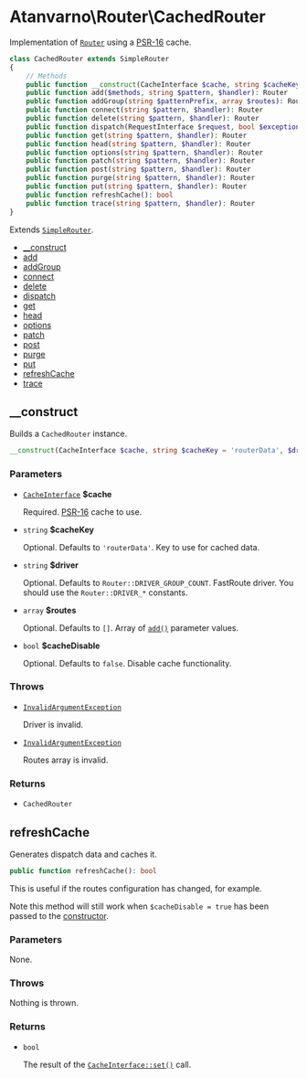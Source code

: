 # Atanvarno\Router\CachedRouter
Implementation of [`Router`](Router.md) using a [PSR-16](http://www.php-fig.org/psr/psr-16/) cache.
```php
class CachedRouter extends SimpleRouter
{
    // Methods
    public function __construct(CacheInterface $cache, string $cacheKey = 'routerData', $driver = Router::DRIVER_GROUP_COUNT, array $routes = [], bool $cacheDisable = false)
    public function add($methods, string $pattern, $handler): Router
    public function addGroup(string $patternPrefix, array $routes): Router
    public function connect(string $pattern, $handler): Router
    public function delete(string $pattern, $handler): Router
    public function dispatch(RequestInterface $request, bool $exceptions = false): array
    public function get(string $pattern, $handler): Router
    public function head(string $pattern, $handler): Router
    public function options(string $pattern, $handler): Router
    public function patch(string $pattern, $handler): Router
    public function post(string $pattern, $handler): Router
    public function purge(string $pattern, $handler): Router
    public function put(string $pattern, $handler): Router
    public function refreshCache(): bool
    public function trace(string $pattern, $handler): Router
}
```
Extends [`SimpleRouter`](SimpleRouter.md).
* [__construct](#construct)
* [add](Router.md#add)
* [addGroup](Router.md#addGroup)
* [connect](Router.md#connect)
* [delete](Router.md#delete)
* [dispatch](Router.md#dispatch)
* [get](Router.md#get)
* [head](Router.md#head)
* [options](Router.md#options)
* [patch](Router.md#patch)
* [post](Router.md#post)
* [purge](Router.md#purge)
* [put](Router.md#put)
* [refreshCache](#refreshcache)
* [trace](Router.md#trace)

## __construct
Builds a `CachedRouter` instance.
```php
__construct(CacheInterface $cache, string $cacheKey = 'routerData', $driver = Router::DRIVER_GROUP_COUNT, array $routes = [], bool $cacheDisable = false)
```

### Parameters
* [`CacheInterface`](http://www.php-fig.org/psr/psr-16/#cacheinterface) **$cache**

  Required. [PSR-16](http://www.php-fig.org/psr/psr-16/) cache to use.

* `string` **$cacheKey**

  Optional. Defaults to `'routerData'`. Key to use for cached data.

* `string` **$driver**

  Optional. Defaults to `Router::DRIVER_GROUP_COUNT`. FastRoute driver. You 
  should use the `Router::DRIVER_*` constants.

* `array` **$routes**

  Optional. Defaults to `[]`. Array of [`add()`](Router.md#add) parameter 
  values.

* `bool` **$cacheDisable**

  Optional. Defaults to `false`. Disable cache functionality.

### Throws
* [`InvalidArgumentException`](InvalidArgumentException.md)

  Driver is invalid.
  
* [`InvalidArgumentException`](InvalidArgumentException.md)

  Routes array is invalid.

### Returns
* `CachedRouter`

## refreshCache
Generates dispatch data and caches it.
```php
public function refreshCache(): bool
```
This is useful if the routes configuration has changed, for example.

Note this method will still work when `$cacheDisable = true` has been passed 
to the [constructor](#__construct).

### Parameters
None.

### Throws
Nothing is thrown.

### Returns
* `bool`

  The result of the [`CacheInterface::set()`](http://www.php-fig.org/psr/psr-16/#cacheinterface) call.
